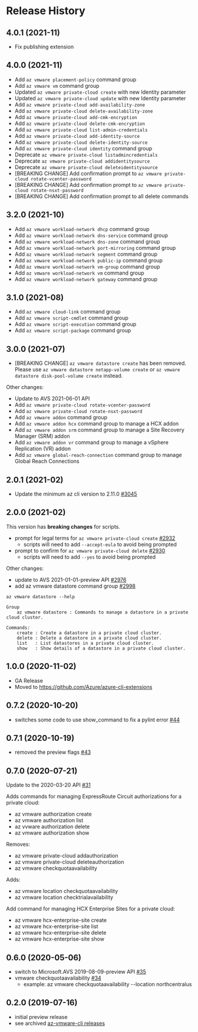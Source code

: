 # Release History

## 4.0.1 (2021-11)

- Fix publishing extension

## 4.0.0 (2021-11)

- Add `az vmware placement-policy` command group
- Add `az vmware vm` command group
- Updated `az vmware private-cloud create` with new Identity parameter
- Updated `az vmware private-cloud update` with new Identity parameter
- Add `az vmware private-cloud add-availability-zone`
- Add `az vmware private-cloud delete-availability-zone`
- Add `az vmware private-cloud add-cmk-encryption`
- Add `az vmware private-cloud delete-cmk-encryption`
- Add `az vmware private-cloud list-admin-credentials`
- Add `az vmware private-cloud add-identity-source`
- Add `az vmware private-cloud delete-identity-source`
- Add `az vmware private-cloud identity` command group
- Deprecate `az vmware private-cloud listadmincredentials`
- Deprecate `az vmware private-cloud addidentitysource`
- Deprecate `az vmware private-cloud deleteidentitysource`
- [BREAKING CHANGE] Add confirmation prompt to `az vmware private-cloud rotate-vcenter-password`
- [BREAKING CHANGE] Add confirmation prompt to `az vmware private-cloud rotate-nsxt-password`
- [BREAKING CHANGE] Add confirmation prompt to all delete commands

## 3.2.0 (2021-10)

- Add `az vmware workload-network dhcp` command group
- Add `az vmware workload-network dns-service` command group
- Add `az vmware workload-network dns-zone` command group
- Add `az vmware workload-network port-mirroring` command group
- Add `az vmware workload-network segment` command group
- Add `az vmware workload-network public-ip` command group
- Add `az vmware workload-network vm-group` command group
- Add `az vmware workload-network vm` command group
- Add `az vmware workload-network gateway` command group

## 3.1.0 (2021-08)

- Add `az vmware cloud-link` command group
- Add `az vmware script-cmdlet` command group
- Add `az vmware script-execution` command group
- Add `az vmware script-package` command group

## 3.0.0 (2021-07)

- [BREAKING CHANGE] `az vmware datastore create` has been removed. Please use `az vmware datastore netapp-volume create` or `az vmware datastore disk-pool-volume create` instead.

Other changes:

- Update to AVS 2021-06-01 API
- Add `az vmware private-cloud rotate-vcenter-password`
- Add `az vmware private-cloud rotate-nsxt-password`
- Add `az vmware addon` command group
- Add `az vmware addon hcx` command group to manage a HCX addon
- Add `az vmware addon srm` command group to manage a Site Recovery Manager (SRM) addon
- Add `az vmware addon vr` command group to manage a vSphere Replication (VR) addon
- Add `az vmware global-reach-connection` command group to manage Global Reach Connections

## 2.0.1 (2021-02)

- Update the minimum az cli version to 2.11.0 [#3045](https://github.com/Azure/azure-cli-extensions/issues/3045)

## 2.0.0 (2021-02)

This version has **breaking changes** for scripts.

- prompt for legal terms for `az vmware private-cloud create` [#2932](https://github.com/Azure/azure-cli-extensions/pull/2932)
  - scripts will need to add `--accept-eula` to avoid being prompted
- prompt to confirm for `az vmware private-cloud delete` [#2930](https://github.com/Azure/azure-cli-extensions/pull/2930)
  - scripts will need to add `--yes` to avoid being prompted

Other changes:

- update to AVS 2021-01-01-preview API [#2976](https://github.com/Azure/azure-cli-extensions/pull/2976)
- add az vmware datastore command group [#2998](https://github.com/Azure/azure-cli-extensions/pull/2998)

```
az vmware datastore --help

Group
    az vmware datastore : Commands to manage a datastore in a private cloud cluster.

Commands:
    create : Create a datastore in a private cloud cluster.
    delete : Delete a datastore in a private cloud cluster.
    list   : List datastores in a private cloud cluster.
    show   : Show details of a datastore in a private cloud cluster.
```

## 1.0.0 (2020-11-02)

- GA Release
- Moved to https://github.com/Azure/azure-cli-extensions

## 0.7.2 (2020-10-20)

- switches some code to use show_command to fix a pylint error [#44](https://github.com/Azure/az-vmware-cli/pull/44)

## 0.7.1 (2020-10-19)

- removed the preview flags [#43](https://github.com/Azure/az-vmware-cli/pull/43)

## 0.7.0 (2020-07-21)

Update to the 2020-03-20 API [#31](https://github.com/Azure/az-vmware-cli/pull/31)

Adds commands for managing ExpressRoute Circuit authorizations for a private cloud:

- az vmware authorization create
- az vmware authorization list
- az vvware authorization delete
- az vmware authorization show

Removes:

- az vmware private-cloud addauthorization
- az vmware private-cloud deleteauthorization
- az vmware checkquotaavailability

Adds:

- az vmware location checkquotaavailability
- az vmware location checktrialavailability

Add command for managing HCX Enterprise Sites for a private cloud:

- az vmware hcx-enterprise-site create
- az vmware hcx-enterprise-site list
- az vmware hcx-enterprise-site delete
- az vmware hcx-enterprise-site show

## 0.6.0 (2020-05-06)

- switch to Microsoft.AVS 2019-08-09-preview API [#35](https://github.com/Azure/az-vmware-cli/pull/35)
- vmware checkquotaavailability [#34](https://github.com/Azure/az-vmware-cli/pull/34)
  - example: az vmware checkquotaavailability --location northcentralus

## 0.2.0 (2019-07-16)

- initial preview release
- see archived [az-vmware-cli releases](https://github.com/Azure/az-vmware-cli/releases)
